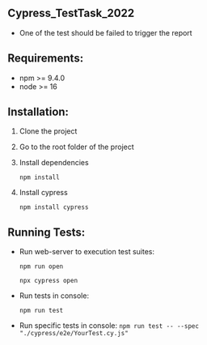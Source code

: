 ## Cypress_TestTask_2022
- One of the test should be failed to trigger the report

## Requirements:
- npm >= 9.4.0
- node >= 16

## Installation:

1. Clone the project
2. Go to the root folder of the project
3. Install dependencies

   `npm install`

4. Install cypress

   `npm install cypress`

## Running Tests:

- Run web-server to execution test suites:

  `npm run open`

  `npx cypress open`

- Run tests in console:

  `npm run test`

- Run specific tests in console:
  `npm run test -- --spec "./cypress/e2e/YourTest.cy.js"`
